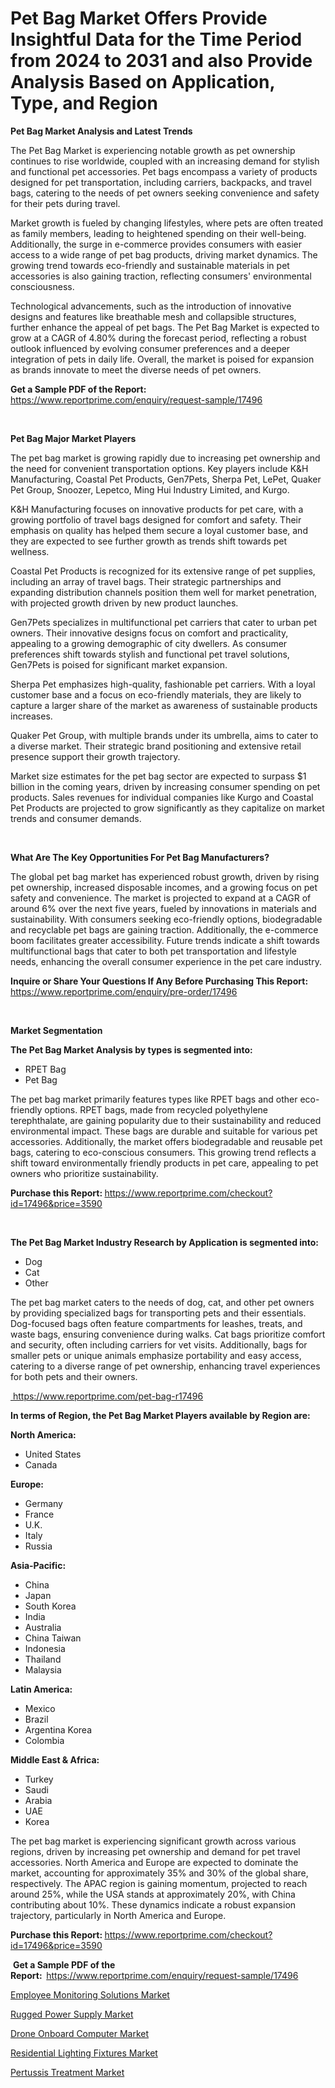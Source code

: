 <p><h1>Pet Bag Market Offers Provide Insightful Data for the Time Period from 2024 to 2031 and also Provide Analysis Based on Application, Type, and Region</h1></p><p><strong>Pet Bag Market Analysis and Latest Trends</strong></p>
<p><p>The Pet Bag Market is experiencing notable growth as pet ownership continues to rise worldwide, coupled with an increasing demand for stylish and functional pet accessories. Pet bags encompass a variety of products designed for pet transportation, including carriers, backpacks, and travel bags, catering to the needs of pet owners seeking convenience and safety for their pets during travel.</p><p>Market growth is fueled by changing lifestyles, where pets are often treated as family members, leading to heightened spending on their well-being. Additionally, the surge in e-commerce provides consumers with easier access to a wide range of pet bag products, driving market dynamics. The growing trend towards eco-friendly and sustainable materials in pet accessories is also gaining traction, reflecting consumers' environmental consciousness.</p><p>Technological advancements, such as the introduction of innovative designs and features like breathable mesh and collapsible structures, further enhance the appeal of pet bags. The Pet Bag Market is expected to grow at a CAGR of 4.80% during the forecast period, reflecting a robust outlook influenced by evolving consumer preferences and a deeper integration of pets in daily life. Overall, the market is poised for expansion as brands innovate to meet the diverse needs of pet owners.</p></p>
<p><strong>Get a Sample PDF of the Report:&nbsp;</strong> <a href="https://www.reportprime.com/enquiry/request-sample/17496?utm_campaign=1137&utm_medium=2&utm_source=Github&utm_content=ia&utm_term=19112024&utm_id=pet-bag">https://www.reportprime.com/enquiry/request-sample/17496</a></p>
<p>&nbsp;</p>
<p><strong>Pet Bag Major Market Players</strong></p>
<p><p>The pet bag market is growing rapidly due to increasing pet ownership and the need for convenient transportation options. Key players include K&H Manufacturing, Coastal Pet Products, Gen7Pets, Sherpa Pet, LePet, Quaker Pet Group, Snoozer, Lepetco, Ming Hui Industry Limited, and Kurgo.</p><p>K&H Manufacturing focuses on innovative products for pet care, with a growing portfolio of travel bags designed for comfort and safety. Their emphasis on quality has helped them secure a loyal customer base, and they are expected to see further growth as trends shift towards pet wellness.</p><p>Coastal Pet Products is recognized for its extensive range of pet supplies, including an array of travel bags. Their strategic partnerships and expanding distribution channels position them well for market penetration, with projected growth driven by new product launches.</p><p>Gen7Pets specializes in multifunctional pet carriers that cater to urban pet owners. Their innovative designs focus on comfort and practicality, appealing to a growing demographic of city dwellers. As consumer preferences shift towards stylish and functional pet travel solutions, Gen7Pets is poised for significant market expansion.</p><p>Sherpa Pet emphasizes high-quality, fashionable pet carriers. With a loyal customer base and a focus on eco-friendly materials, they are likely to capture a larger share of the market as awareness of sustainable products increases.</p><p>Quaker Pet Group, with multiple brands under its umbrella, aims to cater to a diverse market. Their strategic brand positioning and extensive retail presence support their growth trajectory.</p><p>Market size estimates for the pet bag sector are expected to surpass $1 billion in the coming years, driven by increasing consumer spending on pet products. Sales revenues for individual companies like Kurgo and Coastal Pet Products are projected to grow significantly as they capitalize on market trends and consumer demands.</p></p>
<p>&nbsp;</p>
<p><strong>What Are The Key Opportunities For Pet Bag Manufacturers?</strong></p>
<p><p>The global pet bag market has experienced robust growth, driven by rising pet ownership, increased disposable incomes, and a growing focus on pet safety and convenience. The market is projected to expand at a CAGR of around 6% over the next five years, fueled by innovations in materials and sustainability. With consumers seeking eco-friendly options, biodegradable and recyclable pet bags are gaining traction. Additionally, the e-commerce boom facilitates greater accessibility. Future trends indicate a shift towards multifunctional bags that cater to both pet transportation and lifestyle needs, enhancing the overall consumer experience in the pet care industry.</p></p>
<p><strong>Inquire or Share Your Questions If Any Before Purchasing This Report:</strong> <a href="https://www.reportprime.com/enquiry/pre-order/17496?utm_campaign=1137&utm_medium=2&utm_source=Github&utm_content=ia&utm_term=19112024&utm_id=pet-bag">https://www.reportprime.com/enquiry/pre-order/17496</a></p>
<p>&nbsp;</p>
<p><strong>Market Segmentation</strong></p>
<p><strong>The Pet Bag Market Analysis by types is segmented into:</strong></p>
<p><ul><li>RPET Bag</li><li>Pet Bag</li></ul></p>
<p><p>The pet bag market primarily features types like RPET bags and other eco-friendly options. RPET bags, made from recycled polyethylene terephthalate, are gaining popularity due to their sustainability and reduced environmental impact. These bags are durable and suitable for various pet accessories. Additionally, the market offers biodegradable and reusable pet bags, catering to eco-conscious consumers. This growing trend reflects a shift toward environmentally friendly products in pet care, appealing to pet owners who prioritize sustainability.</p></p>
<p><strong>Purchase this Report:&nbsp;</strong><a href="https://www.reportprime.com/checkout?id=17496&price=3590&utm_campaign=1137&utm_medium=2&utm_source=Github&utm_content=ia&utm_term=19112024&utm_id=pet-bag">https://www.reportprime.com/checkout?id=17496&price=3590</a></p>
<p>&nbsp;</p>
<p><strong>The Pet Bag Market Industry Research by Application is segmented into:</strong></p>
<p><ul><li>Dog</li><li>Cat</li><li>Other</li></ul></p>
<p><p>The pet bag market caters to the needs of dog, cat, and other pet owners by providing specialized bags for transporting pets and their essentials. Dog-focused bags often feature compartments for leashes, treats, and waste bags, ensuring convenience during walks. Cat bags prioritize comfort and security, often including carriers for vet visits. Additionally, bags for smaller pets or unique animals emphasize portability and easy access, catering to a diverse range of pet ownership, enhancing travel experiences for both pets and their owners.</p></p>
<p><a href="https://www.reportprime.com/pet-bag-r17496?utm_campaign=1137&utm_medium=2&utm_source=Github&utm_content=ia&utm_term=19112024&utm_id=pet-bag">&nbsp;https://www.reportprime.com/pet-bag-r17496</a></p>
<p><strong>In terms of Region, the Pet Bag Market Players available by Region are:</strong></p>
<p>
    <p> <strong> North America: </strong>
        <ul>
            <li>United States</li>
            <li>Canada</li>
        </ul>
        </p> 
    <p> <strong> Europe: </strong>
        <ul>
            <li>Germany</li>
            <li>France</li>
            <li>U.K.</li>
            <li>Italy</li>
            <li>Russia</li>
        </ul>
        </p> 
    <p> <strong> Asia-Pacific: </strong>
        <ul>
            <li>China</li>
            <li>Japan</li>
            <li>South Korea</li>
            <li>India</li>
            <li>Australia</li>
            <li>China Taiwan</li>
            <li>Indonesia</li>
            <li>Thailand</li>
            <li>Malaysia</li>
        </ul>
        </p> 
    <p> <strong> Latin America: </strong>
        <ul>
            <li>Mexico</li>
            <li>Brazil</li>
            <li>Argentina Korea</li>
            <li>Colombia</li>
        </ul>
        </p> 
    <p> <strong> Middle East & Africa: </strong>
        <ul>
            <li>Turkey</li>
            <li>Saudi</li>
            <li>Arabia</li>
            <li>UAE</li>
            <li>Korea</li>
        </ul>
    </p>
    </p>
<p><p>The pet bag market is experiencing significant growth across various regions, driven by increasing pet ownership and demand for pet travel accessories. North America and Europe are expected to dominate the market, accounting for approximately 35% and 30% of the global share, respectively. The APAC region is gaining momentum, projected to reach around 25%, while the USA stands at approximately 20%, with China contributing about 10%. These dynamics indicate a robust expansion trajectory, particularly in North America and Europe.</p></p>
<p><strong>Purchase this Report: </strong><a href="https://www.reportprime.com/checkout?id=17496&price=3590&utm_campaign=1137&utm_medium=2&utm_source=Github&utm_content=ia&utm_term=19112024&utm_id=pet-bag">https://www.reportprime.com/checkout?id=17496&price=3590</a></p>
<p>&nbsp;<strong>Get a Sample PDF of the Report:&nbsp;&nbsp;</strong><a href="https://www.reportprime.com/enquiry/request-sample/17496?utm_campaign=1137&utm_medium=2&utm_source=Github&utm_content=ia&utm_term=19112024&utm_id=pet-bag">https://www.reportprime.com/enquiry/request-sample/17496</a></p>
<p><strong></strong></p>
<p><p><a href="https://issuu.com/reportprime-2/docs/employee-monitoring-solutions-marke_442477fbaaaa1f?utm_campaign=1137&utm_medium=2&utm_source=Github&utm_content=ia&utm_term=19112024&utm_id=pet-bag">Employee Monitoring Solutions Market</a></p><p><a href="https://www.linkedin.com/pulse/factors-affecting-rugged-power-supplymarket-growth-rate-nryae?utm_campaign=1137&utm_medium=2&utm_source=Github&utm_content=ia&utm_term=19112024&utm_id=pet-bag">Rugged Power Supply Market</a></p><p><a href="https://www.linkedin.com/pulse/drone-onboard-computer-market-trend-expected-grow-rapidly-projected-qrrxe?utm_campaign=1137&utm_medium=2&utm_source=Github&utm_content=ia&utm_term=19112024&utm_id=pet-bag">Drone Onboard Computer Market</a></p><p><a href="https://www.linkedin.com/pulse/market-study-on51-cagr-forecast-from-2024-2031-offeringsignificant-9zdoe?utm_campaign=1137&utm_medium=2&utm_source=Github&utm_content=ia&utm_term=19112024&utm_id=pet-bag">Residential Lighting Fixtures Market</a></p><p><a href="https://issuu.com/reportprime-2/docs/pertussis-treatment-market-size-203_bd97d27b1e4294?utm_campaign=1137&utm_medium=2&utm_source=Github&utm_content=ia&utm_term=19112024&utm_id=pet-bag">Pertussis Treatment Market</a></p></p>